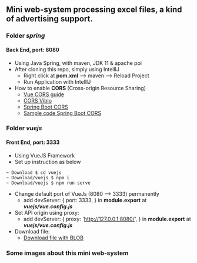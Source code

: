 ## Mini web-system processing excel files, a kind of advertising support.

### Folder *spring*
#### Back End, port: 8080
- Using Java Spring, with maven, JDK 11 & apache poi
- After cloning this repo, simply using IntellIJ 
    - Right click at **pom.xml** --> maven --> Reload Project
    - Run Application with IntellIJ
- How to enable **CORS** (Cross-origin Resource Sharing) 
    - [Vue CORS guide](https://www.stackhawk.com/blog/vue-cors-guide-what-it-is-and-how-to-enable-it/) 
    - [CORS Viblo](https://viblo.asia/p/tim-hieu-ve-cross-origin-resource-sharing-cors-Az45bGWqKxY)
    - [Spring Boot CORS](https://hocspringboot.net/2020/12/25/cors-la-gi/)
    - [Sample code Spring Boot CORS](https://spring.io/guides/gs/rest-service-cors/)

### Folder *vuejs*
#### Front End, port: 3333
- Using VueJS Framework
- Set up instruction as below
```
~ Download $ cd vuejs
~ Download/vuejs $ npm i
~ Download/vuejs $ npm run serve
```
- Change default port of VueJs (8080 --> 3333) permanently
    - add devServer: { port: 3333, } in **module.export** at ***vuejs/vue.config.js***
- Set API origin using proxy: 
    - add devServer: { proxy: 'http://127.0.0.1:8080/', } in **module.export** at ***vuejs/vue.config.js***
- Download file:
    - [Download file with BLOB](https://stackoverflow.com/questions/50736657/vue-laravel-how-to-properly-download-a-pdf-file)
### Some images about this mini web-system
